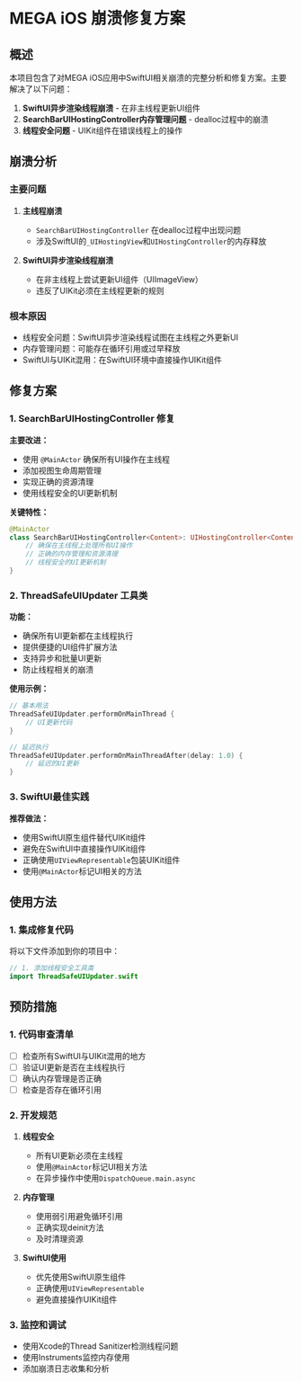 # MEGA iOS 崩溃修复方案

## 概述

本项目包含了对MEGA iOS应用中SwiftUI相关崩溃的完整分析和修复方案。主要解决了以下问题：

1. **SwiftUI异步渲染线程崩溃** - 在非主线程更新UI组件
2. **SearchBarUIHostingController内存管理问题** - dealloc过程中的崩溃
3. **线程安全问题** - UIKit组件在错误线程上的操作


## 崩溃分析

### 主要问题

1. **主线程崩溃**
   - `SearchBarUIHostingController` 在dealloc过程中出现问题
   - 涉及SwiftUI的`_UIHostingView`和`UIHostingController`的内存释放

2. **SwiftUI异步渲染线程崩溃**
   - 在非主线程上尝试更新UI组件（UIImageView）
   - 违反了UIKit必须在主线程更新的规则

### 根本原因

- 线程安全问题：SwiftUI异步渲染线程试图在主线程之外更新UI
- 内存管理问题：可能存在循环引用或过早释放
- SwiftUI与UIKit混用：在SwiftUI环境中直接操作UIKit组件

## 修复方案

### 1. SearchBarUIHostingController 修复

**主要改进：**
- 使用 `@MainActor` 确保所有UI操作在主线程
- 添加视图生命周期管理
- 实现正确的资源清理
- 使用线程安全的UI更新机制

**关键特性：**
```swift
@MainActor
class SearchBarUIHostingController<Content>: UIHostingController<Content>, AudioPlayerPresenterProtocol where Content: View {
    // 确保在主线程上处理所有UI操作
    // 正确的内存管理和资源清理
    // 线程安全的UI更新机制
}
```

### 2. ThreadSafeUIUpdater 工具类

**功能：**
- 确保所有UI更新都在主线程执行
- 提供便捷的UI组件扩展方法
- 支持异步和批量UI更新
- 防止线程相关的崩溃

**使用示例：**
```swift
// 基本用法
ThreadSafeUIUpdater.performOnMainThread {
    // UI更新代码
}

// 延迟执行
ThreadSafeUIUpdater.performOnMainThreadAfter(delay: 1.0) {
    // 延迟的UI更新
}
```

### 3. SwiftUI最佳实践

**推荐做法：**
- 使用SwiftUI原生组件替代UIKit组件
- 避免在SwiftUI中直接操作UIKit组件
- 正确使用`UIViewRepresentable`包装UIKit组件
- 使用`@MainActor`标记UI相关的方法

## 使用方法

### 1. 集成修复代码

将以下文件添加到你的项目中：

```swift
// 1. 添加线程安全工具类
import ThreadSafeUIUpdater.swift
```

## 预防措施

### 1. 代码审查清单

- [ ] 检查所有SwiftUI与UIKit混用的地方
- [ ] 验证UI更新是否在主线程执行
- [ ] 确认内存管理是否正确
- [ ] 检查是否存在循环引用

### 2. 开发规范

1. **线程安全**
   - 所有UI更新必须在主线程
   - 使用`@MainActor`标记UI相关方法
   - 在异步操作中使用`DispatchQueue.main.async`

2. **内存管理**
   - 使用弱引用避免循环引用
   - 正确实现deinit方法
   - 及时清理资源

3. **SwiftUI使用**
   - 优先使用SwiftUI原生组件
   - 正确使用`UIViewRepresentable`
   - 避免直接操作UIKit组件

### 3. 监控和调试

- 使用Xcode的Thread Sanitizer检测线程问题
- 使用Instruments监控内存使用
- 添加崩溃日志收集和分析 
